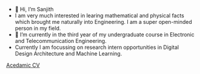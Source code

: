 - 👋 Hi, I’m Sanjith
- I am very much interested in learing mathematical and physical facts which brought me naturally into Engineering. I am a super open-minded person in my field. 
- 🌱 I’m currently in the third year of my undergraduate course in Electronic and Telecommunication Engineering.
- Currently I am focussing on research intern opportunities in Digital Design Architecture and Machine Learning.


<!---
sanjith1999/sanjith1999 is a ✨ special ✨ repository because its `README.md` (this file) appears on your GitHub profile.
--->
[Acedamic CV](https://github.com/sanjith1999/RESUME/blob/master/resume.pdf)
